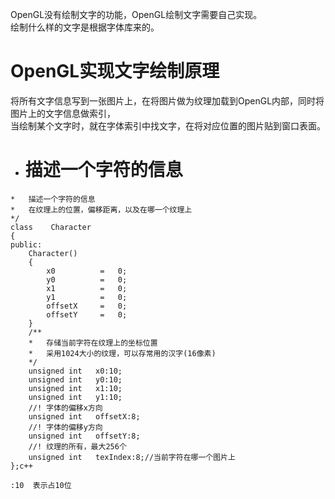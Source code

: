 OpenGL没有绘制文字的功能，OpenGL绘制文字需要自己实现。     
绘制什么样的文字是根据字体库来的。  

# OpenGL实现文字绘制原理  
将所有文字信息写到一张图片上，在将图片做为纹理加载到OpenGL内部，同时将图片上的文字信息做索引，  
当绘制某个文字时，就在字体索引中找文字，在将对应位置的图片贴到窗口表面。  

- #  描述一个字符的信息

```/**
*   描述一个字符的信息
*   在纹理上的位置，偏移距离，以及在哪一个纹理上
*/
class    Character
{
public:
    Character()
    {
        x0          =   0;
        y0          =   0;
        x1          =   0;
        y1          =   0;
        offsetX     =   0;
        offsetY     =   0;
    }
    /**
    *   存储当前字符在纹理上的坐标位置
    *   采用1024大小的纹理，可以存常用的汉字(16像素)
    */
    unsigned int   x0:10;
    unsigned int   y0:10;
    unsigned int   x1:10;
    unsigned int   y1:10;
    //! 字体的偏移x方向
    unsigned int   offsetX:8;
    //! 字体的偏移y方向
    unsigned int   offsetY:8;
    //! 纹理的所有，最大256个
    unsigned int   texIndex:8;//当前字符在哪一个图片上
};c++

:10  表示占10位
```

